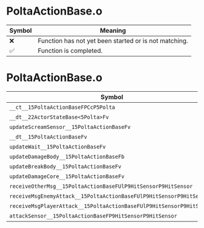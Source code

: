 # PoltaActionBase.o
| Symbol | Meaning 
| ------------- | ------------- 
| :x: | Function has not yet been started or is not matching. 
| :white_check_mark: | Function is completed. 


# PoltaActionBase.o
| Symbol | Decompiled? |
| ------------- | ------------- |
| `__ct__15PoltaActionBaseFPCcP5Polta` | :x: |
| `__dt__22ActorStateBase<5Polta>Fv` | :x: |
| `updateScreamSensor__15PoltaActionBaseFv` | :x: |
| `__dt__15PoltaActionBaseFv` | :x: |
| `updateWait__15PoltaActionBaseFv` | :x: |
| `updateDamageBody__15PoltaActionBaseFb` | :x: |
| `updateBreakBody__15PoltaActionBaseFv` | :x: |
| `updateDamageCore__15PoltaActionBaseFv` | :x: |
| `receiveOtherMsg__15PoltaActionBaseFUlP9HitSensorP9HitSensor` | :x: |
| `receiveMsgEnemyAttack__15PoltaActionBaseFUlP9HitSensorP9HitSensor` | :x: |
| `receiveMsgPlayerAttack__15PoltaActionBaseFUlP9HitSensorP9HitSensor` | :x: |
| `attackSensor__15PoltaActionBaseFP9HitSensorP9HitSensor` | :x: |
